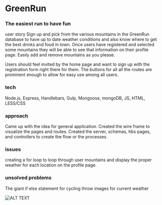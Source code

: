# GreenRun

### The easiest run to have fun
user story
Sign up and pick from the various mountains in the GreenRun database to have up to date weather conditions and also know where to get the best drinks and food in town. Once users have registered and selected some mountains they will be able to see that information on their profile page. Easily add and remove mountains as you please.


Users should feel invited by the home page and want to sign up with the registration form right there for them. The buttons for all all the routes are prominent enough to allow for easy use among all users.

### tech
Node.js, Express, Handlebars, Gulp, Mongoose, mongoDB, JS, HTML, LESS/CSS

### approach
Came up with the idea for general application. Created the wire frame to visualize the pages and routes.  Created the server, schemas, hbs pages, and controllers to create the flow or the processes. 


### issues
creating a for loop to loop through user mountains and display the proper weather for each location on the profile page.

### unsolved problems
The giant if else statement for cycling throw images for current weather


![ALT TEXT]('./wireframe/wireframe.png')